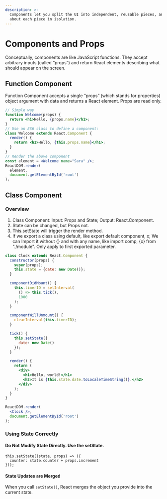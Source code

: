 ```yaml
---
description: >-
  Components let you split the UI into independent, reusable pieces, and think
  about each piece in isolation.
---
```


# Components and Props

Conceptually, components are like JavaScript functions. They accept arbitrary inputs \(called “props”\) and return React elements describing what should appear on the screen.

## Function Component

Function Component accepts a single “props” \(which stands for properties\) object argument with data and returns a React element. Props are read only.

```jsx
// Simple way
function Welcome(props) {
  return <h1>Hello, {props.name}</h1>;
}
// Use an ES6 class to define a component:
class Welcome extends React.Component {
  render() {
    return <h1>Hello, {this.props.name}</h1>;
  }
}
// Render the above component
const element = <Welcome name="Sara" />;
ReactDOM.render(
  element,
  document.getElementById('root')
);
```

## Class Component

### Overview

1. Class Component: Input: Props and State; Output: React.Component.
2. State can be changed, but Props not.
3. This.setState will trigger the render method.
4. If we export a class using default, like export default component, x; We can Import it without {} and with any name, like import comp, {x} from "./module". Only apply to first exported parameter.

```jsx
class Clock extends React.Component {
  constructor(props) {
    super(props);
    this.state = {date: new Date()};
  }

  componentDidMount() {
    this.timerID = setInterval(
      () => this.tick(),
      1000
    );
  }

  componentWillUnmount() {
    clearInterval(this.timerID);
  }

  tick() {
    this.setState({
      date: new Date()
    });
  }

  render() {
    return (
      <div>
        <h1>Hello, world!</h1>
        <h2>It is {this.state.date.toLocaleTimeString()}.</h2>
      </div>
    );
  }
}

ReactDOM.render(
  <Clock />,
  document.getElementById('root')
);
```

### Using State Correctly <a id="using-state-correctly"></a>

#### Do Not Modify State Directly. Use the setState. <a id="do-not-modify-state-directly"></a>

```text
this.setState((state, props) => ({
  counter: state.counter + props.increment
}));
```

#### State Updates are Merged <a id="state-updates-are-merged"></a>

 When you call `setState()`, React merges the object you provide into the current state.

